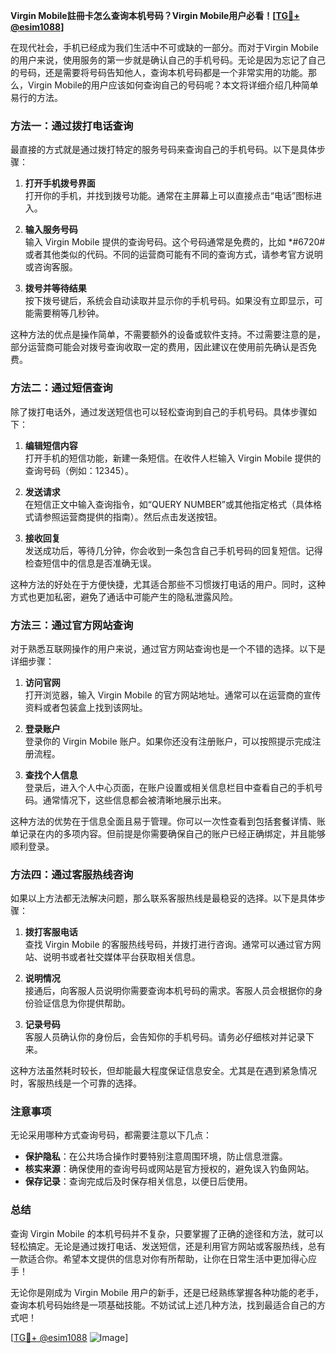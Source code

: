 **Virgin Mobile註冊卡怎么查询本机号码？Virgin Mobile用户必看！[[TG💪+ @esim1088](https://t.me/s/esim1088)]**

在现代社会，手机已经成为我们生活中不可或缺的一部分。而对于Virgin Mobile的用户来说，使用服务的第一步就是确认自己的手机号码。无论是因为忘记了自己的号码，还是需要将号码告知他人，查询本机号码都是一个非常实用的功能。那么，Virgin Mobile的用户应该如何查询自己的号码呢？本文将详细介绍几种简单易行的方法。

### 方法一：通过拨打电话查询

最直接的方式就是通过拨打特定的服务号码来查询自己的手机号码。以下是具体步骤：

1. **打开手机拨号界面**  
   打开你的手机，并找到拨号功能。通常在主屏幕上可以直接点击“电话”图标进入。

2. **输入服务号码**  
   输入 Virgin Mobile 提供的查询号码。这个号码通常是免费的，比如 *#6720# 或者其他类似的代码。不同的运营商可能有不同的查询方式，请参考官方说明或咨询客服。

3. **拨号并等待结果**  
   按下拨号键后，系统会自动读取并显示你的手机号码。如果没有立即显示，可能需要稍等几秒钟。

这种方法的优点是操作简单，不需要额外的设备或软件支持。不过需要注意的是，部分运营商可能会对拨号查询收取一定的费用，因此建议在使用前先确认是否免费。

### 方法二：通过短信查询

除了拨打电话外，通过发送短信也可以轻松查询到自己的手机号码。具体步骤如下：

1. **编辑短信内容**  
   打开手机的短信功能，新建一条短信。在收件人栏输入 Virgin Mobile 提供的查询号码（例如：12345）。

2. **发送请求**  
   在短信正文中输入查询指令，如“QUERY NUMBER”或其他指定格式（具体格式请参照运营商提供的指南）。然后点击发送按钮。

3. **接收回复**  
   发送成功后，等待几分钟，你会收到一条包含自己手机号码的回复短信。记得检查短信中的信息是否准确无误。

这种方法的好处在于方便快捷，尤其适合那些不习惯拨打电话的用户。同时，这种方式也更加私密，避免了通话中可能产生的隐私泄露风险。

### 方法三：通过官方网站查询

对于熟悉互联网操作的用户来说，通过官方网站查询也是一个不错的选择。以下是详细步骤：

1. **访问官网**  
   打开浏览器，输入 Virgin Mobile 的官方网站地址。通常可以在运营商的宣传资料或者包装盒上找到该网址。

2. **登录账户**  
   登录你的 Virgin Mobile 账户。如果你还没有注册账户，可以按照提示完成注册流程。

3. **查找个人信息**  
   登录后，进入个人中心页面，在账户设置或相关信息栏目中查看自己的手机号码。通常情况下，这些信息都会被清晰地展示出来。

这种方法的优势在于信息全面且易于管理。你可以一次性查看到包括套餐详情、账单记录在内的多项内容。但前提是你需要确保自己的账户已经正确绑定，并且能够顺利登录。

### 方法四：通过客服热线咨询

如果以上方法都无法解决问题，那么联系客服热线是最稳妥的选择。以下是具体步骤：

1. **拨打客服电话**  
   查找 Virgin Mobile 的客服热线号码，并拨打进行咨询。通常可以通过官方网站、说明书或者社交媒体平台获取相关信息。

2. **说明情况**  
   接通后，向客服人员说明你需要查询本机号码的需求。客服人员会根据你的身份验证信息为你提供帮助。

3. **记录号码**  
   客服人员确认你的身份后，会告知你的手机号码。请务必仔细核对并记录下来。

这种方法虽然耗时较长，但却能最大程度保证信息安全。尤其是在遇到紧急情况时，客服热线是一个可靠的选择。

### 注意事项

无论采用哪种方式查询号码，都需要注意以下几点：

- **保护隐私**：在公共场合操作时要特别注意周围环境，防止信息泄露。
- **核实来源**：确保使用的查询号码或网站是官方授权的，避免误入钓鱼网站。
- **保存记录**：查询完成后及时保存相关信息，以便日后使用。

### 总结

查询 Virgin Mobile 的本机号码并不复杂，只要掌握了正确的途径和方法，就可以轻松搞定。无论是通过拨打电话、发送短信，还是利用官方网站或客服热线，总有一款适合你。希望本文提供的信息对你有所帮助，让你在日常生活中更加得心应手！

无论你是刚成为 Virgin Mobile 用户的新手，还是已经熟练掌握各种功能的老手，查询本机号码始终是一项基础技能。不妨试试上述几种方法，找到最适合自己的方式吧！

[[TG💪+ @esim1088](https://t.me/s/esim1088) ![Image](https://i.postimg.cc/4NQfJmqS/Snipaste-2025-05-13-00-14-12.png)]